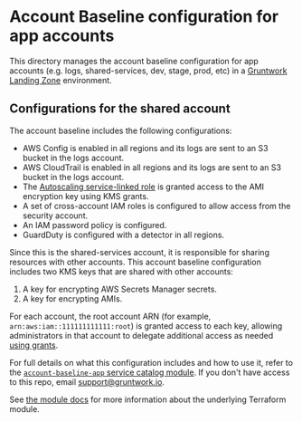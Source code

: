 # Account Baseline configuration for app accounts

This directory manages the account baseline configuration for app accounts (e.g. logs, shared-services, dev, stage, prod, etc) in a [Gruntwork Landing Zone](https://gruntwork.io/guides/foundations/how-to-configure-production-grade-aws-account-structure/) environment.


## Configurations for the shared account
The account baseline includes the following configurations:

- AWS Config is enabled in all regions and its logs are sent to an S3 bucket in the logs account.
- AWS CloudTrail is enabled in all regions and its logs are sent to an S3 bucket in the logs account.
- The [Autoscaling service-linked role](https://docs.aws.amazon.com/autoscaling/ec2/userguide/autoscaling-service-linked-role.html) is granted access to the AMI encryption key using KMS grants.
- A set of cross-account IAM roles is configured to allow access from the security account.
- An IAM password policy is configured.
- GuardDuty is configured with a detector in all regions.

Since this is the shared-services account, it is responsible for sharing resources with other accounts. This account baseline configuration includes two KMS keys that are shared with other accounts:

1. A key for encrypting AWS Secrets Manager secrets.
1. A key for encrypting AMIs.

For each account, the root account ARN (for example, `arn:aws:iam::111111111111:root`) is granted access to each key, allowing administrators in that account to delegate additional access as needed [using grants](https://docs.aws.amazon.com/kms/latest/developerguide/grants.html).

For full details on what this configuration includes and how to use it, refer to the [`account-baseline-app` service catalog module](https://github.com/gruntwork-io/terraform-aws-service-catalog/blob/master/modules/landingzone/account-baseline-app/README.adoc). If you don't have access to this repo, email
[support@gruntwork.io](mailto:support@gruntwork.io).

See [the module docs](https://github.com/gruntwork-io/terraform-aws-service-catalog/tree/v0.65.0/modules/landingzone/account-baseline-app) for more
information about the underlying Terraform module.
